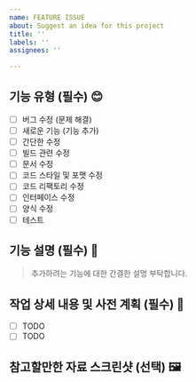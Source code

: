 ```yaml
---
name: FEATURE ISSUE
about: Suggest an idea for this project
title: ''
labels: ''
assignees: ''

---
```


## 기능 유형 (필수) 😊
- [ ] 버그 수정 (문제 해결)
- [ ] 새로운 기능 (기능 추가)
- [ ] 간단한 수정
- [ ] 빌드 관련 수정
- [ ] 문서 수정
- [ ] 코드 스타일 및 포맷 수정
- [ ] 코드 리팩토리 수정
- [ ] 인터페이스 수정
- [ ] 양식 수정
- [ ] 테스트

## 기능 설명 (필수) 💬
> 추가하려는 기능에 대한 간결한 설명 부탁합니다.

## 작업 상세 내용 및 사전 계획 (필수) 📝
- [ ] TODO
- [ ] TODO

## 참고할만한 자료 스크린샷 (선택) 🖼

